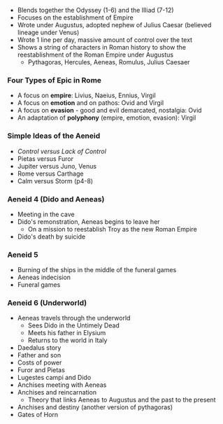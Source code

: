  - Blends together the Odyssey (1-6) and the Illiad (7-12)
 - Focuses on the establishment of Empire
 - Wrote under Augustus, adopted nephew of Julius Caesar (believed lineage under Venus)
 - Wrote 1 line per day, massive amount of control over the text
 - Shows a string of characters in Roman history to show the reestablishment of the Roman Empire under Augustus
	 - Pythagoras, Hercules, Aeneas, Romulus, Julius Caesaer

### Four Types of Epic in Rome
 - A focus on **empire**: Livius, Naeius, Ennius, Virgil
 - A focus on **emotion** and on pathos: Ovid and Virgil
 - A focus on **evasion** - good and evil demarcated, nostalgia: Ovid
 - An adaptation of **polyphony** (empire, emotion, evasion): Virgil

### Simple Ideas of the Aeneid
 - *Control versus Lack of Control*
 - Pietas versus Furor
 - Jupiter versus Juno, Venus
 - Rome versus Carthage
 - Calm versus Storm (p4-8)

### Aeneid 4 (Dido and Aeneas)
 - Meeting in the cave
 - Dido's remonstration, Aeneas begins to leave her
	 - On a mission to reestablish Troy as the new Roman Empire
 - Dido's death by suicide

### Aeneid 5
 - Burning of the ships in the middle of the funeral games
 - Aeneas indecision
 - Funeral games

### Aeneid 6 (Underworld)
 - Aeneas travels through the underworld
	 - Sees Dido in the Untimely Dead
	 - Meets his father in Elysium
	 - Returns to the world in Italy
 - Daedalus story
 - Father and son
 - Costs of power
 - Furor and Pietas
 - Lugestes campi and Dido
 - Anchises meeting with Aeneas
 - Anchises and reincarnation
	 - Theory that links Aeneas to Augustus and the past to the present
 - Anchises and destiny (another version of pythagoras)
 - Gates of Horn